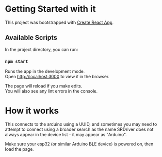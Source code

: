 # Getting Started with it

This project was bootstrapped with [Create React App](https://github.com/facebook/create-react-app).

## Available Scripts

In the project directory, you can run:

### `npm start`

Runs the app in the development mode.\
Open [http://localhost:3000](http://localhost:3000) to view it in the browser.

The page will reload if you make edits.\
You will also see any lint errors in the console.

# How it works


This connects to the arduino using a UUID, and sometimes you may need to attempt to connect using a broader search as the name SRDriver does not always appear in the device list - it may appear as "Arduino".

Make sure your esp32 (or similar Arduino BLE device) is powered on, then load the page.


